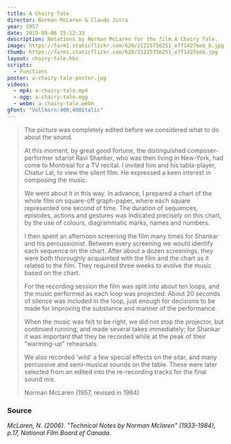 ```yaml
---
title: A Chairy Tale
director: Norman McLaren & Claude Jutra
year: 1957
date: 2015-09-06 15:12:33
description: Notations by Norman McLaren for the film A Chairy Tale.
image: https://farm1.staticflickr.com/620/21215756251_e7f1427eeb_b.jpg
thumb: https://farm1.staticflickr.com/620/21215756251_e7f1427eeb.jpg
layout: chairy-tale.hbs
scripts:
  - Functions
poster: a-chairy-tale-poster.jpg
videos:
  - mp4: a-chairy-tale.mp4
  - ogg: a-chairy-tale.ogg
  - webm: a-chairy-tale.webm
gFont: "Vollkorn:400,400italic"
---
```

> The picture was completely edited before we considered what to do about the sound. 
>
> At this moment, by great good fortune, the distinguished composer-performer sitarist Ravi Shanker, who was then living in New-York, had come to Montreal for a TV recital. I invited him and his tabla-player, Chatur Lal, to view the silent film. He expressed a keen interest in composing the music. 
>
> We went about it in this way. In advance, I prepared a chart of the whole film on square-off graph-paper, where each square represented one second of time. The duration of sequences, episodes, actions and gestures was indicated precisely on this chart, by the use of colours, diagrammatic marks, names and numbers. 
>
> I then spent an afternoon screening the film many times for Shankar and his percussionist. Between every screening we would identify each sequence on the chart. After about a dozen screenings, they were both thoroughly acquainted with the film and the chart as it related to the film. They required three weeks to evolve the music based on the chart. 
>
> For the recording session the film was split into about ten loops, and the music performed as each loop was projected. About 20 seconds of silence was included in the loop, just enough for decisions to be made for improving the substance and manner of the performance. 
>
> When the music was felt to be right, we did not stop the projector, but continued running, and made several takes immediately; for Shankar it was important that they be recorded while at the peak of their "warming-up" rehearsals. 
>
> We also recorded 'wild' a few special effects on the sitar, and many percussive and semi-musical sounds on the table. These were later selected from an edited into the re-recording tracks for the final sound mix. 
>
> Norman McLaren (1957, revised in 1984) 

### Source
<cite>McLaren, N. (2006). "Technical Notes by Norman Mclaren" (1933-1984), p.17, National Film Board of Canada.</cite>